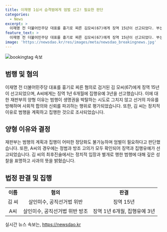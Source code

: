 ```yaml
---
title: 이재명 1심서 습격범에게 엄벌 선고! 필요한 판단
categories:
  - News
excerpt: >
  이재명 전 더불어민주당 대표를 흉기로 찌른 김모씨(67)에게 징역 15년이 선고되었다. 부산지법 형사6부는 살인미수와 공직선거법 위반 혐의로 김씨에게 징역 15년과 보호관찰 5년을 명령했고, A씨(75)는 징역 1년 6개월에 집행유예 3년을 선고받았다. 재판부는 국회의원 선거 방해 등으로 엄벌 필요성을 강조하며, 김씨의 계획과 범행의 심각성을 강조했다. 김씨와 A씨는 각자의 혐의에 대해 고의가 모두 있다고 판단했다.
feature_text: >
  이재명 전 더불어민주당 대표를 흉기로 찌른 김모씨(67)에게 징역 15년이 선고되었다. 부산지법 형사6부는 살인미수와 공직선거법 위반 혐의로 김씨에게 징역 15년과 보호관찰 5년을 명령했고, A씨(75)는 징역 1년 6개월에 집행유예 3년을 선고받았다. 재판부는 국회의원 선거 방해 등으로 엄벌 필요성을 강조하며, 김씨의 계획과 범행의 심각성을 강조했다. 김씨와 A씨는 각자의 혐의에 대해 고의가 모두 있다고 판단했다.
image: 'https://newsdao.kr/res/images/meta/newsdao_breakingnews.jpg'
---
```


<p><img src="https://newsdao.kr/res/images/meta/newsdao_breakingnews.jpg" alt="bookingtag 속보" /></p>

<h2 data-ke-size="size26">범행 및 혐의</h2>

<p data-ke-size="size16">이재명 전 더불어민주당 대표를 흉기로 찌른 혐의로 검거된 김 모씨(67)에게 징역 15년이 선고되었으며, A씨에게는 징역 1년 6개월에 집행유예 3년을 선고했습니다. 이에 대한 재판부의 양형 이유는 범행이 생명권을 박탈하는 시도로 그치지 않고 선거의 자유를 방해하며 사회적 합의와 신뢰를 파괴하는 행위로 평가되었습니다. 또한, 김 씨는 정치적 이유로 범행을 계획하고 집행한 것으로 조사되었습니다.</p>

<h2 data-ke-size="size26">양형 이유와 결정</h2>

<p data-ke-size="size16">재판부는 범행의 계획과 집행이 어떠한 정당화도 불가능하며 엄벌이 필요하다고 판단했습니다. 또한, A씨의 경우에는 정범과 방조 고의가 모두 확인되어 징역과 집행유예가 선고되었습니다. 김 씨의 최후진술에서는 정치적 입장과 별개로 행한 범행에 대해 깊은 성찰을 표명하고 사과의 뜻을 밝혔습니다.</p>

<h2 data-ke-size="size26">법정 판결 및 집행</h2>

<table>
    <tbody>
        <tr>
            <td style="text-align: center; height: 17px;"><b>이름</b></td>
            <td style="text-align: center; height: 17px;"><b>혐의</b></td>
            <td style="text-align: center; height: 17px;"><b>판결</b></td>
        </tr>
        <tr>
            <td style="text-align: center; height: 17px;">김 씨</td>
            <td style="text-align: center; height: 17px;">살인미수, 공직선거법 위반</td>
            <td style="text-align: center; height: 17px;">징역 15년</td>
        </tr>
        <tr>
            <td style="text-align: center; height: 17px;">A씨</td>
            <td style="text-align: center; height: 17px;">살인미수, 공직선거법 위반 방조</td>
            <td style="text-align: center; height: 17px;">징역 1년 6개월, 집행유예 3년</td>
        </tr>
    </tbody>
</table>
실시간 뉴스 속보는, <a href="https://newsdao.kr" rel="dofollow">https://newsdao.kr</a>


